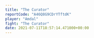 ```yaml
---
title: "The Curator"
reportCode: "A46Q8G9CDrYTftdK"
player: "Amdal"
fight: "The Curator"
date: 2021-07-11T18:57:14.471000+00:00
---
```

